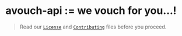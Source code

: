 # avouch-api := we vouch for you...!
> Read our [`License`](./LICENSE.md) and [`Contributing`](./CONTRIBUTING.md) files before you proceed.
